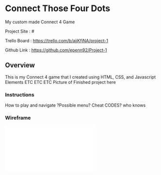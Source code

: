 # Connect Those Four Dots
My custom made Connect 4 Game

Project Site : #     

Trello Board : <https://trello.com/b/ajjKfjNA/project-1>     

Github Link : <https://github.com/epenn92/Project-1>  


## Overview
This is my Connect 4 game that I created using HTML, CSS, and Javascript Elements
ETC ETC ETC
Picture of Finished project here

### Instructions
How to play and navigate ?Possible menu? Cheat CODES? who knows

### Wireframe
![Connect 4 wireframe](/Wireframe-Project1.pdf "Wireframe Project 1")   




